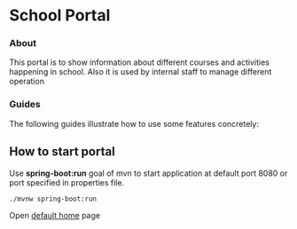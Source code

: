 # School Portal

### About 
This portal is to show information about different courses and activities happening in school. Also it is used by internal staff to manage different operation 

### Guides
The following guides illustrate how to use some features concretely:

## How to start portal
Use **spring-boot:run** goal of mvn to start application at default port 8080 or port specified in properties file.

   ``./mvnw spring-boot:run``
   
Open [default home](http://localhost:8080) page

